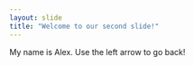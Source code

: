 ```yaml
---
layout: slide
title: "Welcome to our second slide!"
---
```

My name is Alex.
Use the left arrow to go back!
